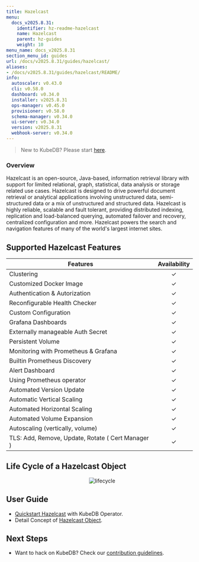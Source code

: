 ```yaml
---
title: Hazelcast
menu:
  docs_v2025.8.31:
    identifier: hz-readme-hazelcast
    name: Hazelcast
    parent: hz-guides
    weight: 10
menu_name: docs_v2025.8.31
section_menu_id: guides
url: /docs/v2025.8.31/guides/hazelcast/
aliases:
- /docs/v2025.8.31/guides/hazelcast/README/
info:
  autoscaler: v0.43.0
  cli: v0.58.0
  dashboard: v0.34.0
  installer: v2025.8.31
  ops-manager: v0.45.0
  provisioner: v0.58.0
  schema-manager: v0.34.0
  ui-server: v0.34.0
  version: v2025.8.31
  webhook-server: v0.34.0
---
```


> New to KubeDB? Please start [here](/docs/v2025.8.31/README).

### Overview

Hazelcast is an open-source, Java-based, information retrieval library with support for limited relational, graph, statistical, data analysis or storage related use cases. Hazelcast is designed to drive powerful document retrieval or analytical applications involving unstructured data, semi-structured data or a mix of unstructured and structured data. Hazelcast is highly reliable, scalable and fault tolerant, providing distributed indexing, replication and load-balanced querying, automated failover and recovery, centralized configuration and more. Hazelcast powers the search and navigation features of many of the world's largest internet sites.

## Supported Hazelcast Features
| Features                                           | Availability |
|----------------------------------------------------|:------------:|
| Clustering                                         |   &#10003;   |
| Customized Docker Image                            |   &#10003;   |
| Authentication & Autorization                      |   &#10003;   | 
| Reconfigurable Health Checker                      |   &#10003;   |
| Custom Configuration                               |   &#10003;   | 
| Grafana Dashboards                                 |   &#10003;   | 
| Externally manageable Auth Secret                  |   &#10003;   |
| Persistent Volume                                  |   &#10003;   |
| Monitoring with Prometheus & Grafana               |   &#10003;   |
| Builtin Prometheus Discovery                       |   &#10003;   | 
| Alert Dashboard                                    |   &#10003;   |
| Using Prometheus operator                          |   &#10003;   |
| Automated Version Update                           |   &#10003;   |
| Automatic Vertical Scaling                         |   &#10003;   |
| Automated Horizontal Scaling                       |   &#10003;   |
| Automated Volume Expansion                         |   &#10003;   |
| Autoscaling (vertically, volume)                   |   &#10003;   |
| TLS: Add, Remove, Update, Rotate ( Cert Manager )  |   &#10003;   |
## Life Cycle of a Hazelcast Object

<p align="center">
  <img alt="lifecycle"  src="/docs/v2025.8.31/guides/hazelcast/quickstart/overview/images/Lifecycle-of-a-hazelcast-instance.png">
</p>

## User Guide

- [Quickstart Hazelcast](/docs/v2025.8.31/guides/hazelcast/quickstart/overview/) with KubeDB Operator.
- Detail Concept of [Hazelcast Object](/docs/v2025.8.31/guides/hazelcast/concepts/hazelcast).


## Next Steps

- Want to hack on KubeDB? Check our [contribution guidelines](/docs/v2025.8.31/CONTRIBUTING).